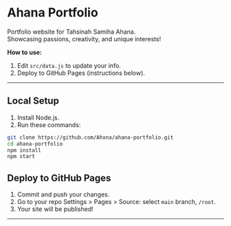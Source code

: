 # Ahana Portfolio

Portfolio website for Tahsinah Samiha Ahana.  
Showcasing passions, creativity, and unique interests!

**How to use:**
1. Edit `src/data.js` to update your info.
2. Deploy to GitHub Pages (instructions below).

---

## Local Setup

1. Install Node.js.
2. Run these commands:

```bash
git clone https://github.com/Ahxna/ahana-portfolio.git
cd ahana-portfolio
npm install
npm start
```

## Deploy to GitHub Pages

1. Commit and push your changes.
2. Go to your repo Settings > Pages > Source: select `main` branch, `/root`.
3. Your site will be published!

---